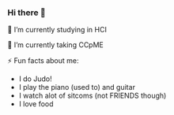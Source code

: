### Hi there 👋

🌱 I’m currently studying in HCI

🔭 I’m currently taking CCpME

⚡ Fun facts about me: 

- I do Judo! 
- I play the piano (used to) and guitar 
- I watch alot of sitcoms (not FRIENDS though)
- I love food 
